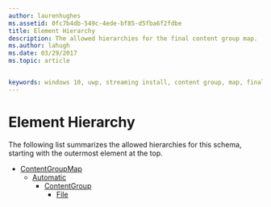 ```yaml
---
author: laurenhughes
ms.assetid: 0fc7b4db-549c-4ede-bf85-d5fba6f2fdbe
title: Element Hierarchy
description: The allowed hierarchies for the final content group map.
ms.author: lahugh
ms.date: 03/29/2017
ms.topic: article


keywords: windows 10, uwp, streaming install, content group, map, final content group, automatic content group
---
```



# Element Hierarchy


The following list summarizes the allowed hierarchies for this schema, starting with the outermost element at the top.

-   [ContentGroupMap](element-final-contentgroupmap.md)
    -   [Automatic](element-final-automatic.md)
        -   [ContentGroup](element-final-automatic-contentgroup.md)
            -   [File](element-final-automatic-file.md)